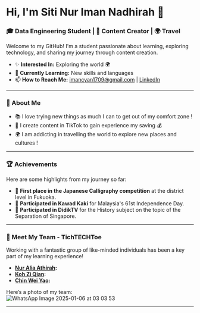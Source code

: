 # Hi, I'm Siti Nur Iman Nadhirah 👋  
### 🎓 Data Engineering Student | 🎥 Content Creator | 🌍 Travel  

Welcome to my GitHub! I'm a student passionate about learning, exploring technology, and sharing my journey through content creation.  

- ✨ **Interested In:** Exploring the world 🌍  
- 🌱 **Currently Learning:** New skills and languages  
- 📫 **How to Reach Me:** imancyan1709@gmail.com | [LinkedIn](https://www.linkedin.com/in/siti-nur-iman-nadhirah-983b56312?utm_source=share&utm_campaign=share_via&utm_content=profile&utm_medium=ios_app)

---

### 🚀 About Me  
- 📚 I love trying new things as much I can to get out of my comfort zone !
- 🎥 I create content in TikTok to gain experience my saving 💰
- 🌍 I am addicting in travelling the world to explore new places and cultures !

---

### 🏆 Achievements  
Here are some highlights from my journey so far:  
- 🥇 **First place in the Japanese Calligraphy competition** at the district level in Fukuoka.  
- 📜 **Participated in Kawad Kaki** for Malaysia's 61st Independence Day.  
- 🌟 **Participated in DidikTV** for the History subject on the topic of the Separation of Singapore.  

---

### 🤝 Meet My Team - TichTECHToe 
Working with a fantastic group of like-minded individuals has been a key part of my learning experience!  
- **[Nur Alia Athirah](link):**  
- **[Koh Zi Qian](link):** 
- **[Chin Wei Yao](link):**   

Here’s a photo of my team:  
![WhatsApp Image 2025-01-06 at 03 03 53](https://github.com/user-attachments/assets/b7b66ef8-a4c9-427e-bda5-492b87da04ff)

---
